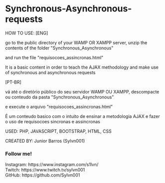 # Synchronous-Asynchronous-requests

HOW TO USE: 
 [ENG]	
<p> go to the public directory of your WAMP OR XAMPP server, unzip the contents of the folder
 "Synchronous_Asynchronous"

and run the file
"requisocoes_assincronas.html"

It is a basic content in order to teach the AJAX methodology and make use of synchronous and asynchronous requests
</p>

[PT-BR]	
<p>
 vá até o diretório público do seu servidor WAMP OU XAMPP, descompacte ou conteudo da pasta
 "Synchronous_Asynchronous" 

e execute o arquivo 
"requisocoes_assincronas.html" 

É um conteudo basico com o intuito de ensinar a metodologia AJAX e fazer o uso de requisocoes sincronas e assincronas  

</p>

USED: PHP, JAVASCRIPT, BOOTSTRAP, HTML, CSS 

CREATED BY: Junior Barros (Sylvn001) 


  <h3> Follow me! </h3>
  Instagram: https://www.instagram.com/s1lvn/ <br> 
  Twitch: https://www.twitch.tv/sylvn001 <br>
  GitHub: https://github.com/Sylvn001 <br>

